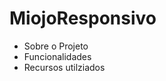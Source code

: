# MiojoResponsivo
<ul p style="color": red;">
  <li>Sobre o Projeto</li>
  <li>Funcionalidades</li>
  <li>Recursos utilziados</li>
</ul>


